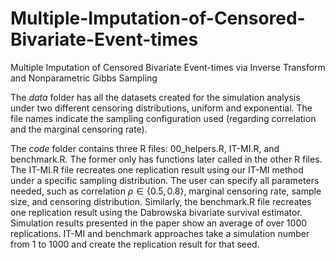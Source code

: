 # Multiple-Imputation-of-Censored-Bivariate-Event-times
Multiple Imputation of Censored  Bivariate Event-times via Inverse Transform and Nonparametric Gibbs Sampling

The *data* folder has all the datasets created for the simulation analysis under two different censoring distributions, uniform and exponential. The file names indicate the sampling configuration used (regarding correlation and the marginal censoring rate). 

The *code* folder contains three R files: 00_helpers.R, IT-MI.R, and benchmark.R. The former only has functions later called in the other R files. The IT-MI.R file recreates one replication result using our IT-MI method under a specific sampling distribution. The user can specify all parameters needed, such as correlation $\rho \in \{0.5,0.8\}$, marginal censoring rate, sample size, and censoring distribution. Similarly, the benchmark.R file recreates one replication result using the Dabrowska bivariate survival estimator. Simulation results presented in the paper show an average of over 1000 replications. IT-MI and benchmark approaches take a simulation number from 1 to 1000 and create the replication result for that seed.
